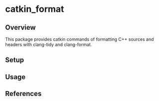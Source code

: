 # catkin_format
## Overview
This package provides catkin commands of formatting C++ sources and headers with clang-tidy and clang-format.

## Setup

## Usage

## References
